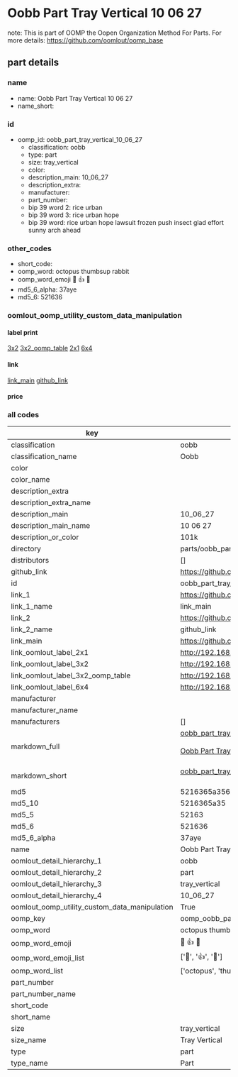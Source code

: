 # Oobb Part Tray Vertical 10 06 27  

note: This is part of OOMP the Oopen Organization Method For Parts. For more details: https://github.com/oomlout/oomp_base

##  part details





### name
* name: Oobb Part Tray Vertical 10 06 27
* name_short: 
### id
* oomp_id: oobb_part_tray_vertical_10_06_27
  * classification: oobb
  * type: part
  * size: tray_vertical
  * color: 
  * description_main: 10_06_27
  * description_extra: 
  * manufacturer: 
  * part_number: 
  * bip 39 word 2: rice urban
  * bip 39 word 3: rice urban hope
  * bip 39 word: rice urban hope lawsuit frozen push insect glad effort sunny arch ahead

### other_codes
* short_code: 
* oomp_word: octopus thumbsup rabbit
* oomp_word_emoji :octopus: :thumbsup: :rabbit:
* md5_6_alpha: 37aye
* md5_6: 521636






### oomlout_oomp_utility_custom_data_manipulation
#### label print
[3x2](http://192.168.1.245:1112/?label=oomp%2037aye)
[3x2_oomp_table](http://192.168.1.107:1112/?label=oomp%2037aye)
[2x1](http://192.168.1.242:1112/?label=oomp%2037aye)
[6x4](http://192.168.1.55:1112/?label=oomp%2037aye)    

#### link

[link_main](https://github.com/oomlout/oomlout_oomp_current_version_messy/tree/main/parts/oobb_part_tray_vertical_10_06_27) [github_link](https://github.com/oomlout/oomlout_oomp_part_src/tree/main/parts/oobb_part_tray_vertical_10_06_27)                             

#### price







### all codes 
| key | value |  
| --- | --- |  
| classification | oobb |  
| classification_name | Oobb |  
| color |  |  
| color_name |  |  
| description_extra |  |  
| description_extra_name |  |  
| description_main | 10_06_27 |  
| description_main_name | 10 06 27 |  
| description_or_color | 101k |  
| directory | parts/oobb_part_tray_vertical_10_06_27 |  
| distributors | [] |  
| github_link | https://github.com/oomlout/oomlout_oomp_part_src/tree/main/parts/oobb_part_tray_vertical_10_06_27 |  
| id | oobb_part_tray_vertical_10_06_27 |  
| link_1 | https://github.com/oomlout/oomlout_oomp_current_version_messy/tree/main/parts/oobb_part_tray_vertical_10_06_27 |  
| link_1_name | link_main |  
| link_2 | https://github.com/oomlout/oomlout_oomp_part_src/tree/main/parts/oobb_part_tray_vertical_10_06_27 |  
| link_2_name | github_link |  
| link_main | https://github.com/oomlout/oomlout_oomp_current_version_messy/tree/main/parts/oobb_part_tray_vertical_10_06_27 |  
| link_oomlout_label_2x1 | http://192.168.1.242:1112/?label=oomp%2037aye |  
| link_oomlout_label_3x2 | http://192.168.1.245:1112/?label=oomp%2037aye |  
| link_oomlout_label_3x2_oomp_table | http://192.168.1.107:1112/?label=oomp%2037aye |  
| link_oomlout_label_6x4 | http://192.168.1.55:1112/?label=oomp%2037aye |  
| manufacturer |  |  
| manufacturer_name |  |  
| manufacturers | [] |  
| markdown_full | [oobb_part_tray_vertical_10_06_27](https://github.com/oomlout/oomlout_oomp_current_version_messy/tree/main/parts/oobb_part_tray_vertical_10_06_27)<br>[](https://github.com/oomlout/oomlout_oomp_current_version_messy/tree/main/parts/oobb_part_tray_vertical_10_06_27)<br>[Oobb Part Tray Vertical 10 06 27](https://github.com/oomlout/oomlout_oomp_current_version_messy/tree/main/parts/oobb_part_tray_vertical_10_06_27)<br><br> |  
| markdown_short | [oobb_part_tray_vertical_10_06_27](https://github.com/oomlout/oomlout_oomp_current_version_messy/tree/main/parts/oobb_part_tray_vertical_10_06_27)<br><br> |  
| md5 | 5216365a35628ea2baaed7e2dafbd5c9 |  
| md5_10 | 5216365a35 |  
| md5_5 | 52163 |  
| md5_6 | 521636 |  
| md5_6_alpha | 37aye |  
| name | Oobb Part Tray Vertical 10 06 27 |  
| oomlout_detail_hierarchy_1 | oobb |  
| oomlout_detail_hierarchy_2 | part |  
| oomlout_detail_hierarchy_3 | tray_vertical |  
| oomlout_detail_hierarchy_4 | 10_06_27 |  
| oomlout_oomp_utility_custom_data_manipulation | True |  
| oomp_key | oomp_oobb_part_tray_vertical_10_06_27 |  
| oomp_word | octopus thumbsup rabbit |  
| oomp_word_emoji | :octopus: :thumbsup: :rabbit: |  
| oomp_word_emoji_list | [':octopus:', ':thumbsup:', ':rabbit:'] |  
| oomp_word_list | ['octopus', 'thumbsup', 'rabbit'] |  
| part_number |  |  
| part_number_name |  |  
| short_code |  |  
| short_name |  |  
| size | tray_vertical |  
| size_name | Tray Vertical |  
| type | part |  
| type_name | Part |  
